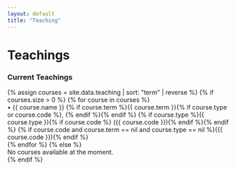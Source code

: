 ```yaml
---
layout: default
title: "Teaching"
---
```

<div class="page-title">
    <h1>Teachings</h1>
</div>

<section class="section">
    <h3 class="section-title">Current Teachings</h3>
{% assign courses = site.data.teaching | sort: "term" | reverse %}
{% if courses.size > 0 %}
{% for course in courses %}
<div class="course-item">
    <div class="course-main">
        <span class="course-bullet">•</span>
        <span class="course-title">{{ course.name }}</span>
        <span class="course-meta">
            {% if course.term %}{{ course.term }}{% if course.type or course.code %}, {% endif %}{% endif %}
            {% if course.type %}{{ course.type }}{% if course.code %} ({{ course.code }}){% endif %}{% endif %}
            {% if course.code and course.term == nil and course.type == nil %}({{ course.code }}){% endif %}
        </span>
    </div>
</div>
{% endfor %}
{% else %}
<div class="no-courses">No courses available at the moment.</div>
{% endif %}
&nbsp;&nbsp;&nbsp;&nbsp;&nbsp;&nbsp;&nbsp;&nbsp;&nbsp;&nbsp;&nbsp;&nbsp;&nbsp;&nbsp;&nbsp;&nbsp;&nbsp;&nbsp;&nbsp;&nbsp;&nbsp;&nbsp;&nbsp;&nbsp;&nbsp;&nbsp;&nbsp;&nbsp;&nbsp;&nbsp;&nbsp;&nbsp;&nbsp;&nbsp;&nbsp;&nbsp;
</section>



